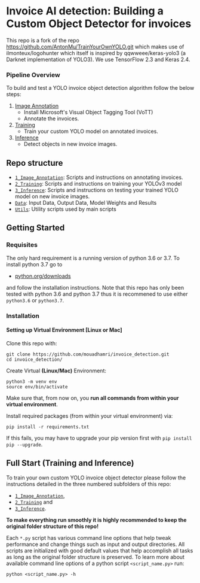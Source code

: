 # Invoice AI detection: Building a Custom Object Detector for invoices

This repo is a fork of the repo https://github.com/AntonMu/TrainYourOwnYOLO.git which makes use of ilmonteux/logohunter which itself is inspired by qqwweee/keras-yolo3 (a Darknet implementation  of YOLO3).
We use TensorFlow 2.3 and Keras 2.4.

### Pipeline Overview

To build and test a YOLO invoice object detection algorithm follow the below steps:

 1. [Image Annotation](/1_Image_Annotation/)
	 - Install Microsoft's Visual Object Tagging Tool (VoTT)
	 - Annotate the invoices.
 2. [Training](/2_Training/)
 	- Train your custom YOLO model on annotated invoices. 
 3. [Inference](/3_Inference/)
 	- Detect objects in new invoice images.

## Repo structure
+ [`1_Image_Annotation`](/1_Image_Annotation/): Scripts and instructions on annotating invoices.
+ [`2_Training`](/2_Training/): Scripts and instructions on training your YOLOv3 model
+ [`3_Inference`](/3_Inference/): Scripts and instructions on testing your trained YOLO model on new invoice images.
+ [`Data`](/Data/): Input Data, Output Data, Model Weights and Results
+ [`Utils`](/Utils/): Utility scripts used by main scripts

## Getting Started

### Requisites
The only hard requirement is a running version of python 3.6 or 3.7. To install python 3.7 go to 
- [python.org/downloads](https://www.python.org/downloads/release/python-376/) 

and follow the installation instructions. Note that this repo has only been tested with python 3.6 and python 3.7 thus it is recommened to use either `python3.6` or `python3.7`.



### Installation

#### Setting up Virtual Environment [Linux or Mac]

Clone this repo with:
```
git clone https://github.com/mouadhamri/invoice_detection.git
cd invoice_detection/
```
Create Virtual **(Linux/Mac)** Environment:
```
python3 -m venv env
source env/bin/activate
```
Make sure that, from now on, you **run all commands from within your virtual environment**.

Install required packages (from within your virtual environment) via:

```
pip install -r requirements.txt
```
If this fails, you may have to upgrade your pip version first with `pip install pip --upgrade`.

## Full Start (Training and Inference)

To train your own custom YOLO invoice object detector please follow the instructions detailed in the three numbered subfolders of this repo:
- [`1_Image_Annotation`](/1_Image_Annotation/),
- [`2_Training`](/2_Training/) and
- [`3_Inference`](/3_Inference/).
 
**To make everything run smoothly it is highly recommended to keep the original folder structure of this repo!**

Each `*.py` script has various command line options that help tweak performance and change things such as input and output directories. All scripts are initialized with good default values that help accomplish all tasks as long as the original folder structure is preserved. To learn more about available command line options of a python script `<script_name.py>` run:

```
python <script_name.py> -h
```

